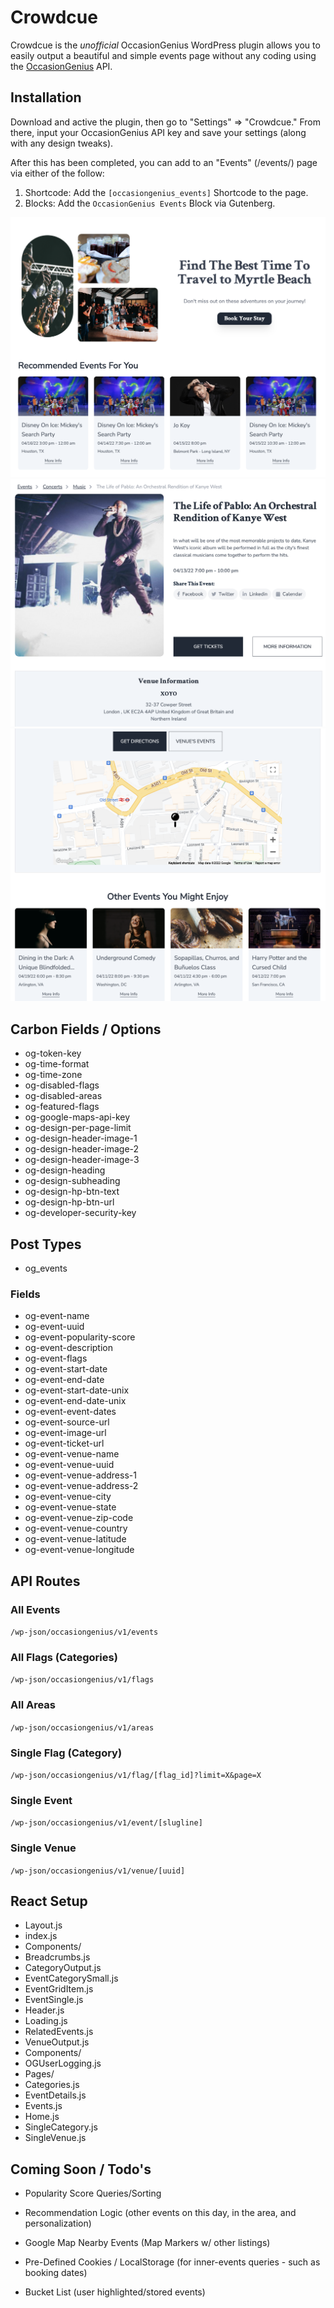 
#  Crowdcue

Crowdcue is the _unofficial_ OccasionGenius WordPress plugin allows you to easily output a beautiful and simple events page without any coding using the [OccasionGenius](https://occasiongenius.com/) API.

##  Installation

Download and active the plugin, then go to "Settings" => "Crowdcue." From there, input your OccasionGenius API key and save your settings (along with any design tweaks).

After this has been completed, you can add to an "Events" (/events/) page via either of the follow:

1.  Shortcode: Add the `[occasiongenius_events]` Shortcode to the page.
2.  Blocks: Add the `OccasionGenius Events` Block via Gutenberg.

![Occasion Genius Screenshot #1](/public/images/v0_9_0_img1.png)
![Occasion Genius Screenshot #2](/public/images/v0_9_0_img2.png)
![Occasion Genius Screenshot #3](/public/images/v0_9_0_img3.png)

##  Carbon Fields / Options
*  og-token-key
*  og-time-format
*  og-time-zone
*  og-disabled-flags
*  og-disabled-areas
*  og-featured-flags
*  og-google-maps-api-key
*  og-design-per-page-limit
*  og-design-header-image-1
*  og-design-header-image-2
*  og-design-header-image-3
*  og-design-heading
*  og-design-subheading
*  og-design-hp-btn-text
*  og-design-hp-btn-url
*  og-developer-security-key

##  Post Types
*  og_events

###  Fields
*  og-event-name
*  og-event-uuid
*  og-event-popularity-score
*  og-event-description
*  og-event-flags
*  og-event-start-date
*  og-event-end-date
*  og-event-start-date-unix
*  og-event-end-date-unix
*  og-event-event-dates
*  og-event-source-url
*  og-event-image-url
*  og-event-ticket-url
*  og-event-venue-name
*  og-event-venue-uuid
*  og-event-venue-address-1
*  og-event-venue-address-2
*  og-event-venue-city
*  og-event-venue-state
*  og-event-venue-zip-code
*  og-event-venue-country
*  og-event-venue-latitude
*  og-event-venue-longitude

##  API Routes

###  All Events

`/wp-json/occasiongenius/v1/events`

###  All Flags (Categories)

`/wp-json/occasiongenius/v1/flags`

###  All Areas

`/wp-json/occasiongenius/v1/areas`

###  Single Flag (Category)

`/wp-json/occasiongenius/v1/flag/[flag_id]?limit=X&page=X`

###  Single Event

`/wp-json/occasiongenius/v1/event/[slugline]`

###  Single Venue

`/wp-json/occasiongenius/v1/venue/[uuid]`

##  React Setup

- Layout.js
- index.js
- Components/
- Breadcrumbs.js
- CategoryOutput.js
- EventCategorySmall.js
- EventGridItem.js
- EventSingle.js
- Header.js
- Loading.js
- RelatedEvents.js
- VenueOutput.js
- Components/
- OGUserLogging.js
- Pages/
- Categories.js
- EventDetails.js
- Events.js
- Home.js
- SingleCategory.js
- SingleVenue.js

##  Coming Soon / Todo's

*  Popularity Score Queries/Sorting

*  Recommendation Logic (other events on this day, in the area, and personalization)

*  Google Map Nearby Events (Map Markers w/ other listings)

*  Pre-Defined Cookies / LocalStorage (for inner-events queries - such as booking dates)

*  Bucket List (user highlighted/stored events)